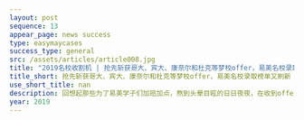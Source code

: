 ```yaml
---
layout: post
sequence: 13
appear_page: news success
type: easymaycases
success_type: general
src: /assets/articles/article008.jpg
title: "2019名校收割机 | 抢先斩获哥大、宾大、康奈尔和杜克等梦校offer，易美名校录取榜单又刷新"
title_short: 抢先斩获哥大、宾大、康奈尔和杜克等梦校offer，易美名校录取榜单又刷新
use_short_title: nan
description: 回想起那些为了易美学子们加班加点，熬到头晕目眩的日日夜夜，在收到offer的那一刻，一切都值得！话不多说，接下来就让易美君晒一波这短短几周的战果！
year: 2019
---
```


